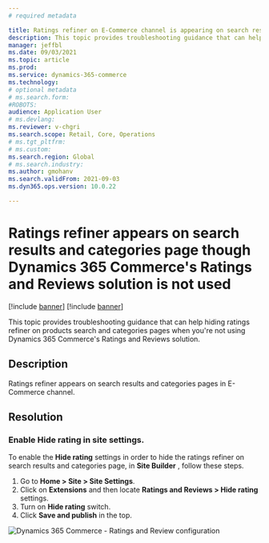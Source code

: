 ```yaml
---
# required metadata

title: Ratings refiner on E-Commerce channel is appearing on search results, catalog pages though Dynamics 365 Commerce's Ratings and Reviews solution is not used.  
description: This topic provides troubleshooting guidance that can help hiding ratings refiner on products search and categories pages when you're not using Dynamics 365 Commerce's Ratings and Reviews solution.
manager: jeffbl
ms.date: 09/03/2021
ms.topic: article
ms.prod: 
ms.service: dynamics-365-commerce
ms.technology: 
# optional metadata
# ms.search.form:  
#ROBOTS: 
audience: Application User
# ms.devlang: 
ms.reviewer: v-chgri
ms.search.scope: Retail, Core, Operations
# ms.tgt_pltfrm: 
# ms.custom: 
ms.search.region: Global
# ms.search.industry: 
ms.author: gmohanv
ms.search.validFrom: 2021-09-03
ms.dyn365.ops.version: 10.0.22

---
```


# Ratings refiner appears on search results and categories page though Dynamics 365 Commerce's Ratings and Reviews solution is not used 

[!include [banner](includes/banner.md)]
[!include [banner](includes/preview-banner.md)]

This topic provides troubleshooting guidance that can help hiding ratings refiner on products search and categories pages when you're not using Dynamics 365 Commerce's Ratings and Reviews solution.

## Description

Ratings refiner appears on search results and categories pages in E-Commerce channel. 

## Resolution

### Enable **Hide rating** in site settings. 

To enable the **Hide rating** settings in order to hide the ratings refiner on search results and categories page, in **Site Builder** , follow these steps.

 
1. Go to **Home > Site > Site Settings**.
2. Click on **Extensions** and then locate **Ratings and Reviews > Hide rating** settings.
3. Turn on **Hide rating** switch.
4. Click **Save and publish** in the top. 


![Dynamics 365 Commerce - Ratings and Review configuration](media/Ratings-reviews-hide-ratings-in-e-commerce.png)
